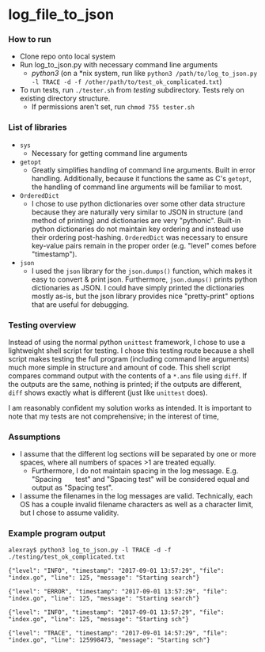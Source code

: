 # log_file_to_json

### How to run
* Clone repo onto local system
* Run log_to_json.py with necessary command line arguments
  * *python3* (on a \*nix system, run like `python3 /path/to/log_to_json.py -l TRACE -d -f /other/path/to/test_ok_complicated.txt`)
* To run tests, run `./tester.sh` from *testing* subdirectory. Tests rely on existing directory structure.
  * If permissions aren't set, run `chmod 755 tester.sh`
  
### List of libraries
* `sys`
  * Necessary for getting command line arguments
* `getopt`
  * Greatly simplifies handling of command line arguments. Built in error handling. Additionally, because it functions the same as C's `getopt`, the handling of command line arguments will be familiar to most.
* `OrderedDict`
  * I chose to use python dictionaries over some other data structure because they are naturally very similar to JSON in structure (and method of printing) and dictionaries are very "pythonic". Built-in python dictionaries do not maintain key ordering and instead use their ordering post-hashing. `OrderedDict` was necessary to ensure key-value pairs remain in the proper order (e.g. "level" comes before "timestamp").
* `json`
  * I used the `json` library for the `json.dumps()` function, which makes it easy to convert & print json. Furthermore, `json.dumps()` prints python dictionaries as JSON. I could have simply printed the dictionaries mostly as-is, but the json library provides nice "pretty-print" options that are useful for debugging.
  
### Testing overview
Instead of using the normal python `unittest` framework, I chose to use a lightweight shell script for testing. I chose this testing route because a shell script makes testing the full program (including command line arguments) much more simple in structure and amount of code. This shell script compares command output with the contents of a `*.ans` file using `diff`. If the outputs are the same, nothing is printed; if the outputs are different, `diff` shows exactly what is different (just like `unittest` does). 

I am reasonably confident my solution works as intended. It is important to note that my tests are not comprehensive; in the interest of time, 

### Assumptions
* I assume that the different log sections will be separated by one or more spaces, where all numbers of spaces >1 are treated equally.
  * Furthermore, I do not maintain spacing in the log message. E.g. "Spacing &nbsp; &nbsp; &nbsp; test" and "Spacing test" will be considered equal and output as "Spacing test".
* I assume the filenames in the log messages are valid. Technically, each OS has a couple invalid filename characters as well as a character limit, but I chose to assume validity.

### Example program output
`alexray$ python3 log_to_json.py -l TRACE -d -f ./testing/test_ok_complicated.txt`

`{"level": "INFO", "timestamp": "2017-09-01 13:57:29", "file": "index.go", "line": 125, "message": "Starting search"}`

`{"level": "ERROR", "timestamp": "2017-09-01 13:57:29", "file": "index.go", "line": 125, "message": "Starting search"}`

`{"level": "INFO", "timestamp": "2017-09-01 13:57:29", "file": "index.go", "line": 125, "message": "Starting sch"}`

`{"level": "TRACE", "timestamp": "2017-09-01 14:57:29", "file": "index.go", "line": 125998473, "message": "Starting sch"}`
